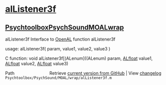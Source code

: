 # [alListener3f](alListener3f)
## [Psychtoolbox](Psychtoolbox)[PsychSound](PsychSound)[MOAL](MOAL)[wrap](wrap)

alListener3f  Interface to [OpenAL](OpenAL) function alListener3f  
  
usage:  alListener3f( param, value1, value2, value3 )  
  
C function:  void alListener3f[(ALenum]((ALenum) param, [ALfloat](ALfloat) value1, [ALfloat](ALfloat) value2, [ALfloat](ALfloat) value3)  




<div class="code_header" style="text-align:right;">
  <span style="float:left;">Path&nbsp;&nbsp;</span> <span class="counter">Retrieve <a href=
  "https://raw.github.com/Psychtoolbox-3/Psychtoolbox-3/beta/Psychtoolbox/PsychSound/MOAL/wrap/alListener3f.m">current version from GitHub</a> | View <a href=
  "https://github.com/Psychtoolbox-3/Psychtoolbox-3/commits/beta/Psychtoolbox/PsychSound/MOAL/wrap/alListener3f.m">changelog</a></span>
</div>
<div class="code">
  <code>Psychtoolbox/PsychSound/MOAL/wrap/alListener3f.m</code>
</div>

